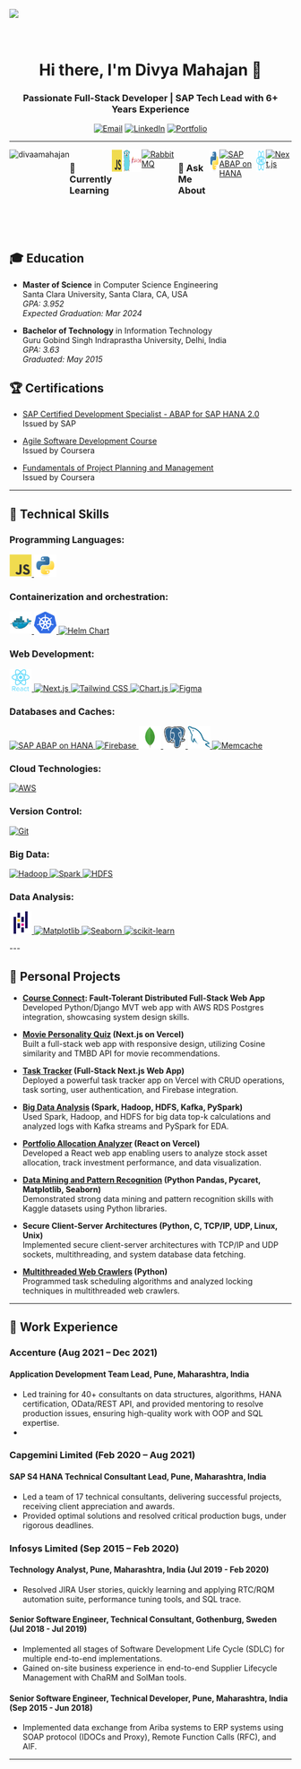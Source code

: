 ![](https://komarev.com/ghpvc/?username=divaamahajan)
</br>
</br>
</br>
<h1 align="center">Hi there, I'm Divya Mahajan 👋</h1>
<h3 align="center">Passionate Full-Stack Developer | SAP Tech Lead with 6+ Years Experience</h3>


<p align="center">
  <a href="mailto:dm.divya.mahajan@gmail.com"><img src="https://img.shields.io/badge/Email-dm.divya.mahajan%40gmail.com-3b5998?style=flat-square&logo=gmail" alt="Email"></a>
  <a href="https://www.linkedin.com/in/dm-divyamahajan" target="_blank"><img src="https://img.shields.io/badge/LinkedIn-dm--divyamahajan-3b5998?style=flat-square&logo=linkedin" alt="LinkedIn"></a>
  <a href="https://divyamahajan.netlify.app/" target="_blank"><img src="https://img.shields.io/badge/Website-divyamahajan-3b5998?style=flat-square&logo=google-chrome&logoColor=white)](https://divaamahajan.github.io/" alt="Portfolio"></a>
</p>


---

<!--  [![Top Langs](https://github-readme-stats.vercel.app/api/top-langs/?username=divaamahajan&size_weight=1&count_weight=0&layout=compact&langs_count=25)](https://github.com/divaamahajan/github-readme-stats) -->
<p align="center">
  <img align="left" src="https://github-readme-stats.vercel.app/api/top-langs/?username=divaamahajan&layout=compact&langs_count=25" alt="divaamahajan" />
</p>
<div style="display: flex; ">

### 🌱 Currently Learning
<a href="https://developer.mozilla.org/en-US/docs/Web/JavaScript" target="_blank" rel="noreferrer">
  <img src="https://raw.githubusercontent.com/devicons/devicon/master/icons/javascript/javascript-original.svg" alt="JavaScript" title="JavaScript" height="40"/>
</a>


<a href="https://golang.org/" target="_blank" rel="noreferrer">
  <img src="https://raw.githubusercontent.com/devicons/devicon/master/icons/go/go-original.svg" alt="Golang" title="Golang" height="40"/>
</a>

<a href="https://kafka.apache.org/" target="_blank" rel="noreferrer">
  <img src="https://raw.githubusercontent.com/devicons/devicon/master/icons/apache/apache-original-wordmark.svg" alt="Kafka" title="Kafka" height="40"/>
</a>

<a href="https://www.rabbitmq.com/" target="_blank" rel="noreferrer">
  <img src="https://www.vectorlogo.zone/logos/rabbitmq/rabbitmq-icon.svg" alt="RabbitMQ" title="RabbitMQ" height="40"/>
</a>

---
### 💬 Ask Me About
<a href="https://www.python.org/" target="_blank" rel="noreferrer">
  <img src="https://raw.githubusercontent.com/devicons/devicon/master/icons/python/python-original.svg" alt="Python" title="Python" height="40"/>
</a>
<a href="https://www.sap.com/" target="_blank" rel="noreferrer">
  <img src="https://www.techgoondu.com/wp-content/uploads/2015/05/S4_HANA_ASUGNEWS1-600x143.jpg" alt="SAP ABAP on HANA" title="SAP ABAP on HANA" height="40"/>
</a>
<a href="https://reactjs.org/" target="_blank" rel="noreferrer">
  <img src="https://raw.githubusercontent.com/devicons/devicon/master/icons/react/react-original.svg" alt="React" title="React" height="40"/>
</a>
<a href="https://nextjs.org/" target="_blank" rel="noreferrer">
  <img src="https://cdn.worldvectorlogo.com/logos/nextjs-2.svg" alt="Next.js" title="Next.js" height="40"/>
</a>
  
</div>

</br>
</br>
</br>

## 🎓 Education
- **Master of Science** in Computer Science Engineering  
  Santa Clara University, Santa Clara, CA, USA  
  _GPA: 3.952_  
  _Expected Graduation: Mar 2024_

- **Bachelor of Technology** in Information Technology  
  Guru Gobind Singh Indraprastha University, Delhi, India  
  _GPA: 3.63_  
  _Graduated: May 2015_

## 🏆 Certifications
- [SAP Certified Development Specialist - ABAP for SAP HANA 2.0](https://www.credly.com/badges/1f2ddfaf-1c40-4b03-b521-f16db7ed15c3?source=linked_in_profile)  
  Issued by SAP

- [Agile Software Development Course](https://www.coursera.org/account/accomplishments/certificate/7SXGF3DALLU3)  
  Issued by Coursera

- [Fundamentals of Project Planning and Management](https://www.coursera.org/account/accomplishments/certificate/86QEJRY6QQZ8)  
  Issued by Coursera

---
## 🚀 Technical Skills

<h3 align="left">Programming Languages:</h3>
<p align="left">
  <a href="https://developer.mozilla.org/en-US/docs/Web/JavaScript" target="_blank" rel="noreferrer">
    <img src="https://raw.githubusercontent.com/devicons/devicon/master/icons/javascript/javascript-original.svg" alt="JavaScript" title="JavaScript" height="40"/>
  </a>
  <a href="https://www.python.org" target="_blank" rel="noreferrer">
    <img src="https://raw.githubusercontent.com/devicons/devicon/master/icons/python/python-original.svg" alt="Python" title="Python" height="40"/>
  </a>
</p>


<h3 align="left">Containerization and orchestration:</h3>

<a href="https://www.docker.com/" target="_blank" rel="noreferrer">
  <img src="https://raw.githubusercontent.com/devicons/devicon/master/icons/docker/docker-original.svg" alt="Docker" title="Docker" height="40"/>
</a>

<a href="https://kubernetes.io/" target="_blank" rel="noreferrer">
  <img src="https://raw.githubusercontent.com/devicons/devicon/master/icons/kubernetes/kubernetes-plain.svg" alt="Kubernetes" title="Kubernetes" height="40"/>
</a>
<a href="https://helm.sh/" target="_blank" rel="noreferrer">
  <img src="https://helm.sh/img/helm.svg" alt="Helm Chart" title="Helm Chart" height="40"/>
</a>




<h3 align="left">Web Development:</h3>
<p align="left">
  <a href="https://reactjs.org/" target="_blank" rel="noreferrer">
    <img src="https://raw.githubusercontent.com/devicons/devicon/master/icons/react/react-original-wordmark.svg" alt="React" title="React" height="40"/>
  </a>
  <a href="https://nextjs.org/" target="_blank" rel="noreferrer">
    <img src="https://cdn.worldvectorlogo.com/logos/nextjs-2.svg" alt="Next.js" title="Next.js" height="40"/>
  </a>
  <a href="https://tailwindcss.com/" target="_blank" rel="noreferrer">
    <img src="https://www.vectorlogo.zone/logos/tailwindcss/tailwindcss-icon.svg" alt="Tailwind CSS" title="Tailwind CSS" height="40"/>
  </a>
  <a href="https://www.chartjs.org" target="_blank" rel="noreferrer">
    <img src="https://www.chartjs.org/media/logo-title.svg" alt="Chart.js" title="Chart.js" height="40"/>
  </a>
  <a href="https://www.figma.com/" target="_blank" rel="noreferrer">
    <img src="https://www.vectorlogo.zone/logos/figma/figma-icon.svg" alt="Figma" title="Figma" height="40"/>
  </a>
</p>



<h3 align="left">Databases and Caches:</h3>
<p align="left">
  <a href="https://www.sap.com/" target="_blank" rel="noreferrer">
    <img src="https://www.techgoondu.com/wp-content/uploads/2015/05/S4_HANA_ASUGNEWS1-600x143.jpg" alt="SAP ABAP on HANA" title="SAP ABAP on HANA" height="40"/>
  </a>
  <a href="https://firebase.google.com/" target="_blank" rel="noreferrer">
    <img src="https://www.vectorlogo.zone/logos/firebase/firebase-icon.svg" alt="Firebase" title="Firebase" height="40"/>
  </a>
  
<a href="https://www.mongodb.com/" target="_blank" rel="noreferrer">
  <img src="https://raw.githubusercontent.com/devicons/devicon/master/icons/mongodb/mongodb-original.svg" alt="MongoDB" title="MongoDB" height="40"/>
</a>


<a href="https://www.postgresql.org/" target="_blank" rel="noreferrer">
  <img src="https://raw.githubusercontent.com/devicons/devicon/master/icons/postgresql/postgresql-original.svg" alt="PostgreSQL" title="PostgreSQL" height="40"/>
</a>

<a href="https://www.mysql.com/" target="_blank" rel="noreferrer">
  <img src="https://raw.githubusercontent.com/devicons/devicon/master/icons/mysql/mysql-original.svg" alt="MySQL" title="MySQL" height="40"/>
</a>


<a href="https://memcached.org/" target="_blank" rel="noreferrer">
  <img src="https://raw.githubusercontent.com/memcached/memcached/master/doc/logo/memcached_logo_wordmark_full_color.svg" alt="Memcache" title="Memcache" height="40"/>
</a>
</p>



<h3 align="left">Cloud Technologies:</h3>
<p align="left">
  <a href="https://aws.amazon.com" target="_blank" rel="noreferrer">
    <img src="https://upload.wikimedia.org/wikipedia/commons/9/93/Amazon_Web_Services_Logo.svg" alt="AWS" title="AWS" height="40"/>
  </a>
</p>

<h3 align="left">Version Control:</h3>
<p align="left">
  <a href="https://git-scm.com/" target="_blank" rel="noreferrer">
    <img src="https://www.vectorlogo.zone/logos/git-scm/git-scm-icon.svg" alt="Git" title="Git" height="40"/>
  </a>
</p>



<h3 align="left">Big Data:</h3>
<p align="left">
  <a href="https://hadoop.apache.org/" target="_blank" rel="noreferrer">
    <img src="https://www.vectorlogo.zone/logos/apache_hadoop/apache_hadoop-icon.svg" alt="Hadoop" title="Hadoop" height="40"/>
  </a>
  <a href="https://spark.apache.org/" target="_blank" rel="noreferrer">
    <img src="https://spark.apache.org/images/spark-logo-trademark.png" alt="Spark" title="Spark" height="40"/>
  </a>
  <a href="https://hadoop.apache.org/hdfs/" target="_blank" rel="noreferrer">
    <img src="https://hadoop.apache.org/images/hadoop-logo.jpg" alt="HDFS" title="HDFS" height="40"/>
  </a>
</p>



<h3 align="left">Data Analysis:</h3>
<p align="left">
  <a href="https://pandas.pydata.org/" target="_blank" rel="noreferrer">
    <img src="https://raw.githubusercontent.com/devicons/devicon/2ae2a900d2f041da66e950e4d48052658d850630/icons/pandas/pandas-original.svg" alt="Pandas" title="Pandas" height="40"/>
  </a>
  <a href="https://matplotlib.org/" target="_blank" rel="noreferrer">
    <img src="https://matplotlib.org/stable/_static/logo2_compressed.svg" alt="Matplotlib" title="Matplotlib" height="40"/>
  </a>
  <a href="https://seaborn.pydata.org/" target="_blank" rel="noreferrer">
    <img src="https://seaborn.pydata.org/_images/logo-mark-lightbg.svg" alt="Seaborn" title="Seaborn" height="40"/>
  </a>
  <a href="https://scikit-learn.org/" target="_blank" rel="noreferrer">
    <img src="https://upload.wikimedia.org/wikipedia/commons/0/05/Scikit_learn_logo_small.svg" alt="scikit-learn" title="scikit-learn" height="40"/>
  </a>
</p>
---


## 🔧 Personal Projects
- **[Course Connect](https://www.youtube.com/watch?v=_fyJaEMfhmY): Fault-Tolerant Distributed Full-Stack Web App**  
  Developed Python/Django MVT web app with AWS RDS Postgres integration, showcasing system design skills.

- **[Movie Personality Quiz](https://movie-personality-test.vercel.app/) (Next.js on Vercel)**  
  Built a full-stack web app with responsive design, utilizing Cosine similarity and TMBD API for movie recommendations.

- **[Task Tracker](https://taskify-task-organizer.vercel.app/) (Full-Stack Next.js Web App)**  
  Deployed a powerful task tracker app on Vercel with CRUD operations, task sorting, user authentication, and Firebase integration.

- **[Big Data Analysis](https://github.com/divaamahajan/logAnalysis-kafka-spark/blob/main/HW3_Report_Divya_Rushang.pdf) (Spark, Hadoop, HDFS, Kafka, PySpark)**  
  Used Spark, Hadoop, and HDFS for big data top-k calculations and analyzed logs with Kafka streams and PySpark for EDA.

- **[Portfolio Allocation Analyzer](https://stock-portfolio-calculator.vercel.app/) (React on Vercel)**  
  Developed a React web app enabling users to analyze stock asset allocation, track investment performance, and data visualization.

- **[Data Mining and Pattern Recognition](https://colab.research.google.com/github/divaamahajan/Hotel-Clustering-and-Search-Engine-for-Hotel-Listings-and-Reviews-Dataset/blob/main/Paris_Hotel_Classification.ipynb) (Python Pandas, Pycaret, Matplotlib, Seaborn)**  
  Demonstrated strong data mining and pattern recognition skills with Kaggle datasets using Python libraries.

- **Secure Client-Server Architectures (Python, C, TCP/IP, UDP, Linux, Unix)**  
  Implemented secure client-server architectures with TCP/IP and UDP sockets, multithreading, and system database data fetching.

- **[Multithreaded Web Crawlers](https://github.com/divaamahajan/Multi-Threaded-Web-Crawlers/blob/main/Trithread-Techniques%20To%20Implement%20Web%20Crawlers%20Using%20Multi-Threading.pdf) (Python)**  
  Programmed task scheduling algorithms and analyzed locking techniques in multithreaded web crawlers.

---

## 💼 Work Experience
### Accenture (Aug 2021 – Dec 2021)
#### Application Development Team Lead, Pune, Maharashtra, India
- Led training for 40+ consultants on data structures, algorithms, HANA certification, OData/REST API, and provided mentoring to resolve production issues, ensuring high-quality work with OOP and SQL expertise.
- 
### Capgemini Limited (Feb 2020 – Aug 2021)
#### SAP S4 HANA Technical Consultant Lead, Pune, Maharashtra, India
- Led a team of 17 technical consultants, delivering successful projects, receiving client appreciation and awards.
- Provided optimal solutions and resolved critical production bugs, under rigorous deadlines.

### Infosys Limited (Sep 2015 – Feb 2020)
#### Technology Analyst, Pune, Maharashtra, India (Jul 2019 - Feb 2020)
- Resolved JIRA User stories, quickly learning and applying RTC/RQM automation suite, performance tuning tools, and SQL trace.

#### Senior Software Engineer, Technical Consultant, Gothenburg, Sweden (Jul 2018 - Jul 2019)
- Implemented all stages of Software Development Life Cycle (SDLC) for multiple end-to-end implementations.
- Gained on-site business experience in end-to-end Supplier Lifecycle Management with ChaRM and SolMan tools.

#### Senior Software Engineer, Technical Developer, Pune, Maharashtra, India (Sep 2015 - Jun 2018)
- Implemented data exchange from Ariba systems to ERP systems using SOAP protocol (IDOCs and Proxy), Remote Function Calls (RFC), and AIF.

---
